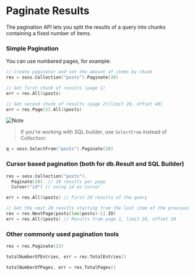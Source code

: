 # Paginate Results

The pagination API lets you split the results of a query into chunks containing a
fixed number of items.

### Simple Pagination 

You can use numbered pages, for example:

```go
// Create paginator and set the amount of items by chunk
res = sess.Collection("posts").Paginate(20) 

// Get first chunk of results (page 1)
err = res.All(&posts) 

// Get second chunk of results (page 2)(limit 20, offset 40)
err = res.Page(2).All(&posts) 
```

![Note](https://github.com/LizGoro90/db-tour/tree/master/static/img)
> If you're working with SQL builder, use `SelectFrom` instead of Collection: 

```go
q = sess.SelectFrom("posts").Paginate(20)
```

### Cursor based pagination (both for db.Result and SQL Builder)

```go
res = sess.Collection("posts").
  Paginate(20). // 20 results per page
  Cursor("id") // using id as cursor

err = res.All(&posts) // First 20 results of the query

// Get the next 20 results starting from the last item of the previous query.
res = res.NextPage(posts[len(posts)-1].ID)
err = res.All(&posts) // Results from page 1, limit 20, offset 20
```

### Other commonly used pagination tools

```go
res = res.Paginate(23)

totalNumberOfEntries, err = res.TotalEntries()

totalNumberOfPages, err = res.TotalPages()
```

